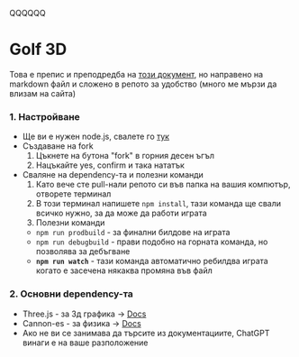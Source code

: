 QQQQQQ
# Golf 3D
Това е препис и преподредба на [този документ](https://docs.google.com/document/d/16p9J5z5qNvp8KJ165S-BUk74BaFtBCcgIXOfSPorjF8/edit?usp=sharing), но направено на markdown файл и сложено в репото за удобство (много ме мързи да влизам на сайта)
### 1. Настройване
- Ще ви е нужен node.js, свалете го [тук](https://nodejs.org/en/download)
 - Създаване на fork
	 1. Цъкнете на бутона "fork" в горния десен ъгъл
	 2. Нацъкайте yes, confirm и така нататък
- Сваляне на dependency-та и полезни команди
	1. Като вече сте pull-нали репото си във папка на вашия компютър, отворете терминал
	2. В този терминал напишете 	`npm install`, тази команда ще свали всичко нужно, за да може да работи играта
	3. Полезни команди
	- `npm run prodbuild` - за финални билдове на играта
	- `npm run debugbuild` - прави подобно на горната команда, но позволява за дебъгване
	- **`npm run watch`** - тази команда автоматично ребилдва играта когато е засечена някаква промяна във файл
### 2. Основни dependency-та
- Three.js - за 3д графика -> [Docs](https://threejs.org/docs/)
- Cannon-es - за физика -> [Docs](https://pmndrs.github.io/cannon-es/docs/)
- Ако не ви се занимава да търсите из документациите, ChatGPT винаги е на ваше разположение
